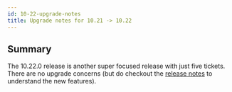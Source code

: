 ```yaml
---
id: 10-22-upgrade-notes
title: Upgrade notes for 10.21 -> 10.22
---
```


## Summary

The 10.22.0 release is another super focused release with just five tickets. There are no upgrade concerns (but do checkout the [release notes](https://www.preside.org/release-notes/release-notes-for-10-22-0.html) to understand the new features).
